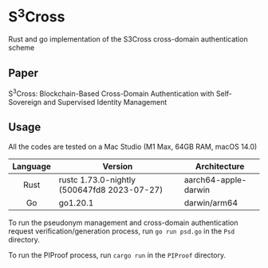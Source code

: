 # S$^3$Cross
Rust and go implementation of the S3Cross cross-domain authentication scheme

## Paper
S$^3$Cross: Blockchain-Based Cross-Domain Authentication with Self-Sovereign and Supervised Identity Management

## Usage

All the codes are tested on a Mac Studio (M1 Max, 64GB RAM, macOS 14.0)

|Language|Version|Architecture|
|:------:|-------|------------|
|Rust|rustc 1.73.0-nightly (500647fd8 2023-07-27)|aarch64-apple-darwin|
|Go|go1.20.1|darwin/arm64|

To run the pseudonym management and cross-domain authentication request verification/generation process, run `go run psd.go` in the `Psd` directory.

To run the PIProof process, run `cargo run` in the `PIProof` directory.
